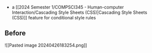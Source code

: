 - a [[2024 Semester 1/COMPSCI345 - Human-computer Interaction/Cascading Style Sheets (CSS)|Cascading Style Sheets (CSS)]] feature for conditional style rules
## Before
![[Pasted image 20240426183254.png]]